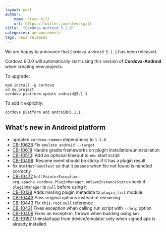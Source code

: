 ```yaml
---
layout: post
author:
    name: Steve Gill
    url: https://twitter.com/stevesgill
title:  "Cordova Android 5.1.0"
categories: announcements
tags: news releases
---
```


We are happy to announce that `Cordova Android 5.1.1` has been released.

Cordova 6.0.0 will automatically start using this version of **Cordova-Android** when creating new projects. 

To upgrade:

    npm install -g cordova
    cd my_project
    cordova platform update android@5.1.1

To add it explicitly:

    cordova platform add android@5.1.1

<!--more-->
## What's new in Android platform

* updated `cordova-common` dependnecy to `1.1.0`
* [CB-10628](https://issues.apache.org/jira/browse/CB-10628) Fix `emulate android --target`
* [CB-10618](https://issues.apache.org/jira/browse/CB-10618) Handle gradle frameworks on plugin installation/uninstallation
* [CB-10510](https://issues.apache.org/jira/browse/CB-10510): Add an optional timeout to `emu` start script
* [CB-10498](https://issues.apache.org/jira/browse/CB-10498): Resume event should be sticky if it has a plugin result
* fix `HtmlNotFoundTest` so that it passes when file not found is handled correctly
* [CB-10472](https://issues.apache.org/jira/browse/CB-10472) `NullPointerException`: `org.apache.cordova.PluginManager.onSaveInstanceState` check if `pluginManager` is `null` before using it
* [CB-10138](https://issues.apache.org/jira/browse/CB-10138) Adds missing plugin metadata to `plugin_list` module.
* [CB-10443](https://issues.apache.org/jira/browse/CB-10443) Pass original options instead of remaining
* [CB-10443](https://issues.apache.org/jira/browse/CB-10443) Fix `this.root` `null` reference
* [CB-10421](https://issues.apache.org/jira/browse/CB-10421) Fixes exception when calling run script with `--help` option
* [CB-10406](https://issues.apache.org/jira/browse/CB-10406) Fixes an exception, thrown when building using `Ant`. 
* [CB-10157](https://issues.apache.org/jira/browse/CB-10157) Uninstall app from device/emulator only when signed apk is already installed
